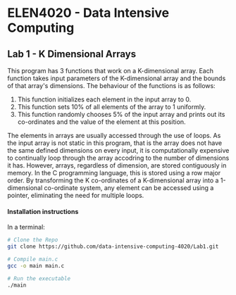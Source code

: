 # ELEN4020 - Data Intensive Computing
## Lab 1 - K Dimensional Arrays
This program has 3 functions that work on a K-dimensional array. Each function takes input parameters of the K-dimensional array and the bounds of that array's dimensions. The behaviour of the functions is as follows:

1. This function initializes each element in the input array to 0. 
2. This function sets 10% of all elements of the array to 1 uniformly. 
3. This function randomly chooses 5% of the input array and prints out its co-ordinates and the value of the element at this position.

The elements in arrays are usually accessed through the use of loops. As the input array is not static in this program, that is the array does not have the same defined dimensions on every input, it is computationally expensive to continually loop through the array accodring to the number of dimensions it has. However, arrays, regardless of dimension, are stored contiguously in memory. In the C programming language, this is stored using a row major order. By transforming the K co-ordinates of a K-dimensional array into a 1-dimensional co-ordinate system, any element can be accessed using a pointer, eliminating the need for multiple loops.    

#### Installation instructions

In a terminal:

```bash
# Clone the Repo
git clone https://github.com/data-intensive-computing-4020/Lab1.git

# Compile main.c
gcc -o main main.c 

# Run the executable 
./main
```
